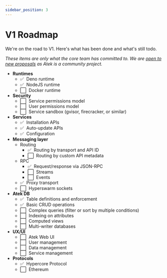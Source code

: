 ```yaml
---
sidebar_position: 3
---
```


# V1 Roadmap

We're on the road to V1. Here's what has been done and what's still todo.

*These items are only what the core team has committed to. We are [open to new proposals](https://github.com/atek-cloud/atek/discussions) as Atek is a community project.*

- **Runtimes**
  - ✅ &nbsp;Deno runtime
  - ✅ &nbsp;NodeJS runtime
  - ⬜️ &nbsp;Docker runtime
- **Security**
  - ⬜️ &nbsp;Service permissions model
  - ⬜️ &nbsp;User permissions model
  - ⬜️ &nbsp;Service sandbox (gvisor, firecracker, or similar)
- **Services**
  - ✅ &nbsp;Installation APIs
  - ✅ &nbsp;Auto-update APIs
  - ✅ &nbsp;Configuration 
- **Messaging layer**
  - Routing
    - ✅ &nbsp;Routing by transport and API ID
    - ⬜️ &nbsp;Routing by custom API metadata
  - RPC
    - ✅ &nbsp;Request/response via JSON-RPC
    - ⬜️ &nbsp;Streams
    - ⬜️ &nbsp;Events
  - ✅ &nbsp;Proxy transport
  - ⬜️ &nbsp;Hyperswarm sockets
- **Atek DB**
  - ✅ &nbsp;Table definitions and enforcement
  - ✅ &nbsp;Basic CRUD operations
  - ⬜️ &nbsp;Complex queries (filter or sort by multiple conditions)
  - ⬜️ &nbsp;Indexing on attributes
  - ⬜️ &nbsp;Computed views
  - ⬜️ &nbsp;Multi-writer databases
- **UX/UI**
  - ⬜️ &nbsp;Atek Web UI
  - ⬜️ &nbsp;User management
  - ⬜️ &nbsp;Data management
  - ⬜️ &nbsp;Service management
- **Protocols**
  - ✅ &nbsp;Hypercore Protocol
  - ⬜️ &nbsp;Ethereum